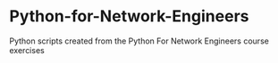 # Python-for-Network-Engineers
Python scripts created from the Python For Network Engineers course exercises
